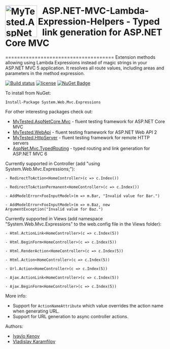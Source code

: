 <h1><img src="https://raw.githubusercontent.com/ivaylokenov/ASP.NET-MVC-Lambda-Expression-Helpers/master/logo.png" align="left" alt="MyTested.AspNetCore.Mvc" width="100">&nbsp; ASP.NET-MVC-Lambda-Expression-Helpers - Typed <br />&nbsp;  link generation for ASP.NET Core MVC</h1>
=====================================
Extension methods allowing using Lambda Expressions instead of magic strings in your ASP.NET MVC 5 application. It resolves all route values, including areas and parameters in the method expression.

[![Build status](https://ci.appveyor.com/api/projects/status/7afu9dfmj9y1k0bv?svg=true)](https://ci.appveyor.com/project/ivaylokenov/asp-net-mvc-lambda-expression-helpers) [![license](https://img.shields.io/github/license/mashape/apistatus.svg?maxAge=2592000)](https://github.com/ivaylokenov/ASP.NET-MVC-Lambda-Expression-Helpers/blob/master/LICENSE) [![NuGet Badge](https://buildstats.info/nuget/System.Web.Mvc.Expressions)](https://www.nuget.org/packages/System.Web.Mvc.Expressions/)

To install from NuGet:

	Install-Package System.Web.Mvc.Expressions
	
For other interesting packages check out:

 - [MyTested.AspNetCore.Mvc](https://github.com/ivaylokenov/MyTested.AspNetCore.Mvc) - fluent testing framework for ASP.NET Core MVC
 - [MyTested.WebApi](https://github.com/ivaylokenov/MyTested.WebApi) - fluent testing framework for ASP.NET Web API 2
 - [MyTested.HttpServer](https://github.com/ivaylokenov/MyTested.HttpServer) - fluent testing framework for remote HTTP servers
 - [AspNet.Mvc.TypedRouting](https://github.com/ivaylokenov/AspNet.Mvc.TypedRouting) - typed routing and link generation for ASP.NET MVC 6

Currently supported in Controller (add "using System.Web.Mvc.Expressions;"):

```
- RedirectToAction<HomeController>(c => c.Index())

- RedirectToActionPermanent<HomeController>(c => c.Index())

- AddModelError<FooInputModel>(m => m.Bar, "Invalid value for Bar.")

- AddModelError<FooInputModel>(m => m.Baz, new ArgumentException("Invalid value for Baz.")
```

Currently supported in Views (add namespace "System.Web.Mvc.Expressions" to the web.config file in the Views folder):
```
- Html.ActionLink<HomeController>(c => c.Index(5))

- Html.BeginForm<HomeController>(c => c.Index(5))

- Html.RenderAction<HomeController>(c => c.Index(5))

- Html.Action<HomeController>(c => c.Index(5))

- Url.Action<HomeController>(c => c.Index(5))

- Ajax.ActionLink<HomeController>(c => c.Index(5))

- Ajax.BeginForm<HomeController>(c => c.Index(5))
```
More info:
- Support for `ActionNameAttribute` which value overrides the action name when generating URL.
- Support for URL generation to async controller actions.

Authors:

- [Ivaylo Kenov](https://github.com/ivaylokenov)
- [Vladislav Karamfilov](https://github.com/vladislav-karamfilov)
